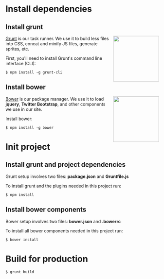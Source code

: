 # Install dependencies

## Install grunt

<img align="right" height="150" src="http://gruntjs.com/img/grunt-logo.png">

[Grunt](http://gruntjs.com/getting-started) is our task runner. We use it to build less files into CSS, concat and minify JS files, generate sprites, etc.

First, you'll need to install Grunt's command line interface (CLI):

`$ npm install -g grunt-cli`

## Install bower

<img align="right" height="150" src="http://bower.io/img/bower-logo.png">

[Bower](http://bower.io/) is our package manager. We use it to load **jquery**, **Twitter Bootstrap**, and other components we use in our site.

Install bower:

`$ npm install -g bower`

# Init project

## Install grunt and project dependencies

Grunt setup involves two files: **package.json** and **Gruntfile.js**

To install grunt and the plugins needed in this project run:

`$ npm install`

## Install bower components

Bower setup involves two files: **bower.json** and **.bowerrc**

To install all bower components needed in this project run:

`$ bower install`

# Build for production

`$ grunt build`
